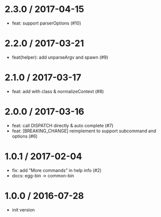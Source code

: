 
2.3.0 / 2017-04-15
==================

  * feat: support parserOptions (#10)

2.2.0 / 2017-03-21
==================

  * feat(helper): add unparseArgv and spawn (#9)

2.1.0 / 2017-03-17
==================

  * feat: add with class & normalizeContext (#8)

2.0.0 / 2017-03-16
==================

  * feat: call DISPATCH directly & auto complete (#7)
  * feat: [BREAKING_CHANGE] reimplement to support subcommand and options (#6)

1.0.1 / 2017-02-04
==================

  * fix: add "More commands" in help info (#2)
  * docs: egg-bin -> common-bin

1.0.0 / 2016-07-28
==================

  * init version

